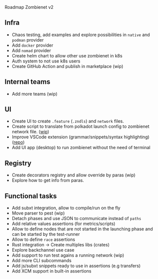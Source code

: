 Roadmap Zombienet v2

## Infra
- Chaos testing, add examples and explore possibilities in `native` and `podman` provider
- Add `docker` provider
- Add `nomad` provider
- Create helm chart to allow other use zombienet in k8s
- Auth system to not use k8s users
- Create GitHub Action and publish in marketplace (wip)

## Internal teams
- Add more teams (wip)

## UI
- Create UI to create `.feature` (`.zndls`) and `network` files.
- Create script to translate from polkadot launch config to zombienet network file. ([wip](https://github.com/paritytech/zombienet/tree/nik-convert-polkadot-launch-config-to-zombienet))
- Improve VSCode extension (grammar/snippets/syntax highlighting) ([repo](https://github.com/paritytech/zombienet-vscode-extension))
- Add UI app (desktop) to run zombienet without the need of terminal 
## Registry
- Create decorators registry and allow override by paras (wip)
- Explore how to get info from paras.

## Functional tasks
- Add subxt integration, allow to compile/run on the fly
- Move parser to pest (wip)
- Detach phases and use JSON to communicate instead of `paths`
- Add relative values assertions (for metrics/scripts)
- Allow to define nodes that are not started in the launching phase and can be started by the test-runner
- Allow to define `race` assertions
- Rust integration -> Create multiples libs (crates)
- Explore backchannel use case
- Add support to run test agains a running network (wip)
- Add more CLI subcommands
- Add js/subxt snippets ready to use in assertions (e.g transfers)
- Add XCM support in built-in assertions

